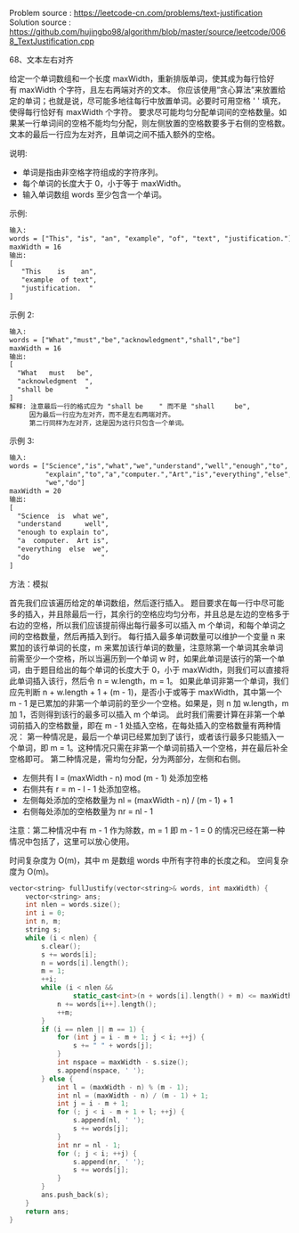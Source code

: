 <!--
 * @Author : Hu Jingbo
 * @Date   : 2021-09-09
-->

Problem source : <https://leetcode-cn.com/problems/text-justification>
Solution source : <https://github.com/hujingbo98/algorithm/blob/master/source/leetcode/0068_TextJustification.cpp>

68、文本左右对齐

给定一个单词数组和一个长度 maxWidth，重新排版单词，使其成为每行恰好有 maxWidth 个字符，且左右两端对齐的文本。
你应该使用“贪心算法”来放置给定的单词；也就是说，尽可能多地往每行中放置单词。必要时可用空格 ' ' 填充，使得每行恰好有 maxWidth 个字符。
要求尽可能均匀分配单词间的空格数量。如果某一行单词间的空格不能均匀分配，则左侧放置的空格数要多于右侧的空格数。
文本的最后一行应为左对齐，且单词之间不插入额外的空格。

说明:

* 单词是指由非空格字符组成的字符序列。
* 每个单词的长度大于 0，小于等于 maxWidth。
* 输入单词数组 words 至少包含一个单词。

示例:

```txt
输入:
words = ["This", "is", "an", "example", "of", "text", "justification."]
maxWidth = 16
输出:
[
   "This    is    an",
   "example  of text",
   "justification.  "
]
```

示例 2:

```txt
输入:
words = ["What","must","be","acknowledgment","shall","be"]
maxWidth = 16
输出:
[
  "What   must   be",
  "acknowledgment  ",
  "shall be        "
]
解释: 注意最后一行的格式应为 "shall be    " 而不是 "shall     be",
     因为最后一行应为左对齐，而不是左右两端对齐。       
     第二行同样为左对齐，这是因为这行只包含一个单词。
```

示例 3:

```txt
输入:
words = ["Science","is","what","we","understand","well","enough","to",
         "explain","to","a","computer.","Art","is","everything","else",
         "we","do"]
maxWidth = 20
输出:
[
  "Science  is  what we",
  "understand      well",
  "enough to explain to",
  "a  computer.  Art is",
  "everything  else  we",
  "do                  "
]
```

方法：模拟

首先我们应该遍历给定的单词数组，然后逐行插入。
题目要求在每一行中尽可能多的插入，并且除最后一行，其余行的空格应均匀分布，并且总是左边的空格多于右边的空格，所以我们应该提前得出每行最多可以插入 m 个单词，和每个单词之间的空格数量，然后再插入到行。
每行插入最多单词数量可以维护一个变量 n 来累加的该行单词的长度，m 来累加该行单词的数量，注意除第一个单词其余单词前需至少一个空格，所以当遍历到一个单词 w 时，如果此单词是该行的第一个单词，由于题目给出的每个单词的长度大于 0，小于 maxWidth，则我们可以直接将此单词插入该行，然后令 n = w.length，m = 1。
如果此单词非第一个单词，我们应先判断 n + w.length + 1 + (m - 1)，是否小于或等于 maxWidth，其中第一个 m - 1 是已累加的非第一个单词前的至少一个空格。如果是，则 n 加 w.length，m 加 1，否则得到该行的最多可以插入 m 个单词。
此时我们需要计算在非第一个单词前插入的空格数量，即在 m - 1 处插入空格，在每处插入的空格数量有两种情况：
第一种情况是，最后一个单词已经累加到了该行，或者该行最多只能插入一个单词，即 m = 1。这种情况只需在非第一个单词前插入一个空格，并在最后补全空格即可。
第二种情况是，需均匀分配，分为两部分，左侧和右侧。

* 左侧共有 l = (maxWidth - n) mod (m - 1) 处添加空格
* 右侧共有 r = m - l - 1 处添加空格。
* 左侧每处添加的空格数量为 nl = (maxWidth - n) / (m - 1) + 1
* 右侧每处添加的空格数量为 nr = nl - 1

注意：第二种情况中有 m - 1 作为除数，m = 1 即 m - 1 = 0 的情况已经在第一种情况中包括了，这里可以放心使用。

时间复杂度为 O(m)，其中 m 是数组 words 中所有字符串的长度之和。
空间复杂度为 O(m)。

```c++
vector<string> fullJustify(vector<string>& words, int maxWidth) {
    vector<string> ans;
    int nlen = words.size();
    int i = 0;
    int n, m;
    string s;
    while (i < nlen) {
        s.clear();
        s += words[i];
        n = words[i].length();
        m = 1;
        ++i;
        while (i < nlen && 
                static_cast<int>(n + words[i].length() + m) <= maxWidth) {
            n += words[i++].length();
            ++m;
        }
        if (i == nlen || m == 1) {
            for (int j = i - m + 1; j < i; ++j) {
                s += " " + words[j];
            }
            int nspace = maxWidth - s.size();
            s.append(nspace, ' ');
        } else {
            int l = (maxWidth - n) % (m - 1);
            int nl = (maxWidth - n) / (m - 1) + 1;
            int j = i - m + 1;
            for (; j < i - m + 1 + l; ++j) {
                s.append(nl, ' ');
                s += words[j];
            }
            int nr = nl - 1;
            for (; j < i; ++j) {
                s.append(nr, ' ');
                s += words[j];
            }
        }
        ans.push_back(s);
    }
    return ans;
}
```
